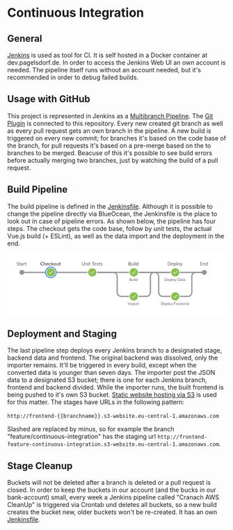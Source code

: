 # Continuous Integration

## General

[Jenkins](https://www.jenkins.io/) is used as tool for CI. It is self hosted in a Docker container at dev.pagelsdorf.de. In order to access the Jenkins Web UI an own account is needed. The pipeline itself runs without an account needed, but it's recommended in order to debug failed builds.

## Usage with GitHub

This project is represented in Jenkins as a [Multibranch Pipeline](https://plugins.jenkins.io/workflow-multibranch/). The [Git Plugin](https://plugins.jenkins.io/git/) is connected to this repository. Every new created git branch as well as every pull request gets an own branch in the pipeline. A new build is triggered on every new commit; for branches it's based on the code base of the branch, for pull requests it's based on a pre-merge based on the to branches to be merged. Beacuse of this it's possible to see build errors before actually merging two branches, just by watching the build of a pull request.

## Build Pipeline
The build pipeline is defined in the [Jenkinsfile](../../Jenkinsfile). Although it is possible to change the pipeline directly via BlueOcean, the Jenkinsfile is the place to look out in case of pipeline errors. As shown below, the pipeline has four steps. The checkout gets the code base, follow by unit tests, the actual Vue.js build (+ ESLint), as well as the data import and the deployment in the end.

![Build Pipeline](pipeline.png)

## Deployment and Staging
The last pipeline step deploys every Jenkins branch to a designated stage, backend data and frontend. The original backend was dissolved, only the importer remains. It'll be triggered in every build, except when the converted data is younger than seven days. The importer post the JSON data to a designated S3 bucket; there is one for each Jenkins branch, frontend and backend divided. While the importer runs, the built frontend is being pushed to it's own S3 bucket. [Static website hosting via S3](https://docs.aws.amazon.com/AmazonS3/latest/dev/WebsiteHosting.html) is used for this matter. The stages have URLs in the following pattern:

`http://frontend-{{branchname}}.s3-website.eu-central-1.amazonaws.com`

Slashed are replaced by minus, so for example the branch "feature/continuous-integration" has the staging url `http://frontend-feature-continuous-integration.s3-website.eu-central-1.amazonaws.com`.

## Stage Cleanup
Buckets will not be deleted after a branch is deleted or a pull request is closed. In order to keep the buckets in our account (and the bucks in our bank-account) small, every week a Jenkins pipeline called "Cranach AWS CleanUp" is triggered via Crontab und deletes all buckets, so a new build creates the bucket new, older buckets won't be re-created. It has an own [Jenkinsfile](../../AWSCleanUp).
